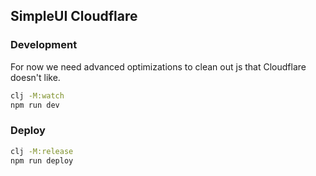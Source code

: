 ## SimpleUI Cloudflare

### Development

For now we need advanced optimizations to clean out js that Cloudflare doesn't like.

```bash
clj -M:watch
npm run dev
```

### Deploy

```bash
clj -M:release
npm run deploy
```
